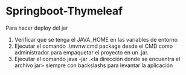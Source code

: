# Springboot-Thymeleaf

Para hacer deploy del jar

1. Verificar que se tenga el JAVA_HOME en las variables de entorno
2. Ejecutar el comando .\mvnw.cmd package desde el CMD como administrador para empaquetar el proyecto en un .jar.
3. Ejecutar el comando java -jar .\<la dirección donde se encuentra el archivo jar> siempre con backslashs para levantar la aplicación
